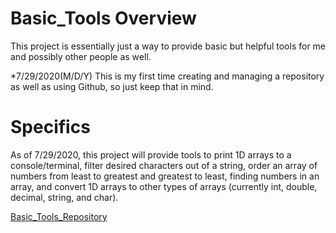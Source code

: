 # Basic_Tools Overview

This project is essentially just a way to provide basic but helpful tools for me and possibly other people as well. 

*7/29/2020(M/D/Y) This is my first time creating and managing a repository as well as using Github, so just keep that in mind.

# Specifics

As of 7/29/2020, this project will provide tools to print 1D arrays to a console/terminal, filter desired characters out of a string, order an array of numbers from least to greatest and greatest to least, finding numbers in an array, and convert 1D arrays to other types of arrays (currently int, double, decimal, string, and char).

[Basic_Tools_Repository](https://github.com/GameAddict23/Basic_Tools_Code)
